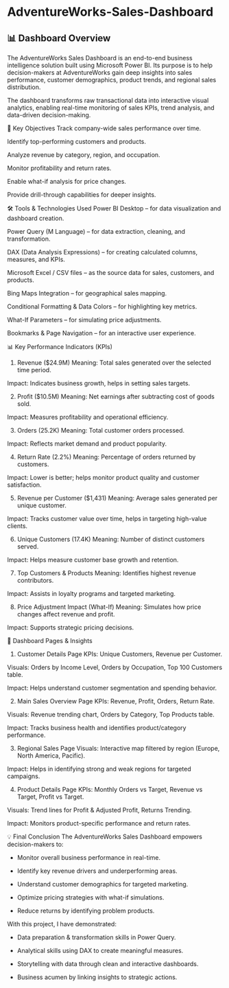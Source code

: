 # AdventureWorks-Sales-Dashboard

## 📊 Dashboard Overview

The AdventureWorks Sales Dashboard is an end-to-end business intelligence solution built using Microsoft Power BI.
Its purpose is to help decision-makers at AdventureWorks gain deep insights into sales performance, customer demographics,
product trends, and regional sales distribution.

The dashboard transforms raw transactional data into interactive visual analytics, 
enabling real-time monitoring of sales KPIs, trend analysis, and data-driven decision-making.

🎯 Key Objectives
Track company-wide sales performance over time.

Identify top-performing customers and products.

Analyze revenue by category, region, and occupation.

Monitor profitability and return rates.

Enable what-if analysis for price changes.

Provide drill-through capabilities for deeper insights.

🛠 Tools & Technologies Used
Power BI Desktop – for data visualization and dashboard creation.

Power Query (M Language) – for data extraction, cleaning, and transformation.

DAX (Data Analysis Expressions) – for creating calculated columns, measures, and KPIs.

Microsoft Excel / CSV files – as the source data for sales, customers, and products.

Bing Maps Integration – for geographical sales mapping.

Conditional Formatting & Data Colors – for highlighting key metrics.

What-If Parameters – for simulating price adjustments.

Bookmarks & Page Navigation – for an interactive user experience.

📊 Key Performance Indicators (KPIs)
1. Revenue ($24.9M)
Meaning: Total sales generated over the selected time period.

Impact: Indicates business growth, helps in setting sales targets.

2. Profit ($10.5M)
Meaning: Net earnings after subtracting cost of goods sold.

Impact: Measures profitability and operational efficiency.

3. Orders (25.2K)
Meaning: Total customer orders processed.

Impact: Reflects market demand and product popularity.

4. Return Rate (2.2%)
Meaning: Percentage of orders returned by customers.

Impact: Lower is better; helps monitor product quality and customer satisfaction.

5. Revenue per Customer ($1,431)
Meaning: Average sales generated per unique customer.

Impact: Tracks customer value over time, helps in targeting high-value clients.

6. Unique Customers (17.4K)
Meaning: Number of distinct customers served.

Impact: Helps measure customer base growth and retention.

7. Top Customers & Products
Meaning: Identifies highest revenue contributors.

Impact: Assists in loyalty programs and targeted marketing.

8. Price Adjustment Impact (What-If)
Meaning: Simulates how price changes affect revenue and profit.

Impact: Supports strategic pricing decisions.

📌 Dashboard Pages & Insights
1. Customer Details Page
KPIs: Unique Customers, Revenue per Customer.

Visuals: Orders by Income Level, Orders by Occupation, Top 100 Customers table.

Impact: Helps understand customer segmentation and spending behavior.

2. Main Sales Overview Page
KPIs: Revenue, Profit, Orders, Return Rate.

Visuals: Revenue trending chart, Orders by Category, Top Products table.

Impact: Tracks business health and identifies product/category performance.

3. Regional Sales Page
Visuals: Interactive map filtered by region (Europe, North America, Pacific).

Impact: Helps in identifying strong and weak regions for targeted campaigns.

4. Product Details Page
KPIs: Monthly Orders vs Target, Revenue vs Target, Profit vs Target.

Visuals: Trend lines for Profit & Adjusted Profit, Returns Trending.

Impact: Monitors product-specific performance and return rates.

💡 Final Conclusion
The AdventureWorks Sales Dashboard empowers decision-makers to:

- Monitor overall business performance in real-time.

- Identify key revenue drivers and underperforming areas.

- Understand customer demographics for targeted marketing.

- Optimize pricing strategies with what-if simulations.

- Reduce returns by identifying problem products.

With this project, I have demonstrated:

- Data preparation & transformation skills in Power Query.

- Analytical skills using DAX to create meaningful measures.

- Storytelling with data through clean and interactive dashboards.

- Business acumen by linking insights to strategic actions.
